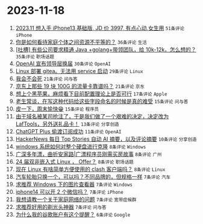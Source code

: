 # 2023-11-18

1. [2023.11 想入手 iPhone13 基础版, JD 价 3997, 有点心动,女生用](https://www.v2ex.com/t/992986) `51条评论` `iPhone`
1. [你是如何看待家庭个体之间资源不平等的？](https://www.v2ex.com/t/992972) `36条评论` `生活`
1. [[吐槽] 有些公司要求精通 Java +golang+带领团队，给 10k-12k，怎么想的？](https://www.v2ex.com/t/992979) `35条评论` `职场话题`
1. [OpenAI 宣布领导层换届](https://www.v2ex.com/t/992983) `30条评论` `OpenAI`
1. [Linux 部署 gitea。无法用 service 启动](https://www.v2ex.com/t/992990) `29条评论` `Linux`
1. [我会不会死](https://www.v2ex.com/t/993006) `21条评论` `问与答`
1. [京东上那些 19 块 100G 的流量卡靠谱吗？](https://www.v2ex.com/t/992998) `21条评论` `京东`
1. [想上个黑苹果，麻烦看下目前配置理论上是否可行](https://www.v2ex.com/t/993015) `17条评论` `Apple`
1. [老生常谈，在写这种代码给这些字段命名的时候是真的难受](https://www.v2ex.com/t/993051) `15条评论` `问与答`
1. [皮一下，周末愉快😁](https://www.v2ex.com/t/992974) `15条评论` `程序员`
1. [由于域名被某司抢注了，于是我们做了一个艰难的决定，决定改为 LafTools，另外送礼品卡！](https://www.v2ex.com/t/993044) `13条评论` `分享创造`
1. [ChatGPT Plus 偷渡订阅成功](https://www.v2ex.com/t/992980) `11条评论` `OpenAI`
1. [HackerNews 每日 Top Stories 自动 AI 摘要，以及评论摘要](https://www.v2ex.com/t/992988) `10条评论` `分享创造`
1. [windows 系统如何对整个硬盘进行克隆](https://www.v2ex.com/t/993014) `8条评论` `Windows`
1. [广深多年漂，曲折安家路|广漂程序员刚需买房故事](https://www.v2ex.com/t/993008) `8条评论` `广州`
1. [24 届双非嵌入式 Linux ， Offer？](https://www.v2ex.com/t/993003) `8条评论` `职场话题`
1. [现在 Linux 有啥简单方便使用的 clash 客户端吗？](https://www.v2ex.com/t/992992) `8条评论` `Linux`
1. [汽车轮胎只换一个，可以吗？不同品牌的，但规格一样](https://www.v2ex.com/t/993053) `7条评论` `汽车`
1. [求推荐 Windows 下的图片查看器](https://www.v2ex.com/t/993040) `7条评论` `Windows`
1. [iphone14 可以开 2 个微信吗？](https://www.v2ex.com/t/993029) `7条评论` `iPhone`
1. [我想请教一个关于家庭网络的问题](https://www.v2ex.com/t/993023) `7条评论` `宽带症候群`
1. [求推荐好用的剃光头神器](https://www.v2ex.com/t/993022) `7条评论` `问与答`
1. [为什么我的谷歌账户有这个提醒？](https://www.v2ex.com/t/992991) `6条评论` `Google`
